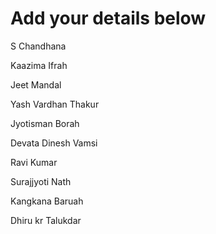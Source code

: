 # Add your details below

S Chandhana

Kaazima Ifrah

Jeet Mandal

Yash Vardhan Thakur

Jyotisman Borah

Devata Dinesh Vamsi

Ravi Kumar

Surajjyoti Nath

Kangkana Baruah

Dhiru kr Talukdar

